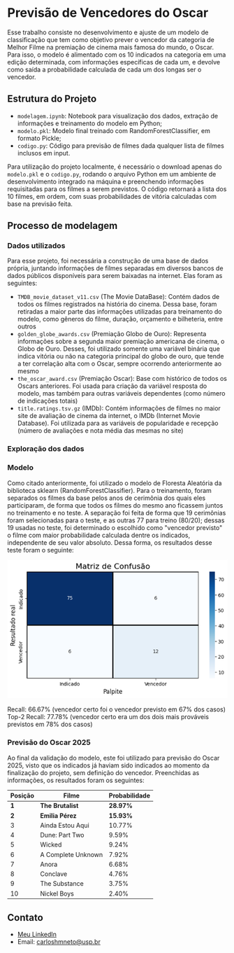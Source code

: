 # Previsão de Vencedores do Oscar

Esse trabalho consiste no desenvolvimento e ajuste de um modelo de classificação que tem como objetivo prever o vencedor da categoria de Melhor Filme na premiação de cinema mais famosa do mundo, o Oscar. Para isso, o modelo é alimentado com os 10 indicados na categoria em uma edição determinada, com informações específicas de cada um, e devolve como saída a probabilidade calculada de cada um dos longas ser o vencedor.

## Estrutura do Projeto
- `modelagem.ipynb`: Notebook para visualização dos dados, extração de informações e treinamento do modelo em Python;
- `modelo.pkl`: Modelo final treinado com RandomForestClassifier, em formato Pickle;
- `codigo.py`: Código para previsão de filmes dada qualquer lista de filmes inclusos em input.

Para utilização do projeto localmente, é necessário o download apenas do `modelo.pkl` e o `codigo.py`, rodando o arquivo Python em um ambiente de desenvolvimento integrado na máquina e preenchendo informações requisitadas para os filmes a serem previstos. O código retornará a lista dos 10 filmes, em ordem, com suas probabilidades de vitória calculadas com base na previsão feita.

## Processo de modelagem

### Dados utilizados

Para esse projeto, foi necessária a construção de uma base de dados própria, juntando informações de filmes separadas em diversos bancos de dados públicos disponíveis para serem baixadas na internet. Elas foram as seguintes:
- `TMDB_movie_dataset_v11.csv` (The Movie DataBase): Contém dados de todos os filmes registrados na história do cinema. Dessa base, foram retiradas a maior parte das informações utilizadas para treinamento do modelo, como gêneros do filme, duração, orçamento e bilheteria, entre outros
- `golden_globe_awards.csv` (Premiação Globo de Ouro): Representa informações sobre a segunda maior premiação americana de cinema, o Globo de Ouro. Desses, foi utilizado somente uma variável binária que indica vitória ou não na categoria principal do globo de ouro, que tende a ter correlação alta com o Oscar, sempre ocorrendo anteriormente ao mesmo
- `the_oscar_award.csv` (Premiação Oscar): Base com histórico de todos os Oscars anteriores. Foi usada para criação da variável resposta do modelo, mas também para outras variáveis dependentes (como número de indicações totais)
- `title.ratings.tsv.gz` (IMDb): Contém informações de filmes no maior site de avaliação de cinema da internet, o IMDb (Internet Movie Database). Foi utilizada para as variáveis de popularidade e recepção (número de avaliações e nota média das mesmas no site)

### Exploração dos dados

### Modelo

Como citado anteriormente, foi utilizado o modelo de Floresta Aleatória da biblioteca sklearn (RandomForestClassifier). Para o treinamento, foram separados os filmes da base pelos anos de cerimônia dos quais eles participaram, de forma que todos os filmes do mesmo ano ficassem juntos no treinamento e no teste. A separação foi feita de forma que 19 cerimônias foram selecionadas para o teste, e as outras 77 para treino (80/20); dessas 19 usadas no teste, foi determinado o escolhido como "vencedor previsto" o filme com maior probabilidade calculada dentre os indicados, independente de seu valor absoluto. Dessa forma, os resultados desse teste foram o seguinte:

![Texto alternativo](analises/matriz_confusao.png)

Recall: 66.67% (vencedor certo foi o vencedor previsto em 67% dos casos)
Top-2 Recall: 77.78% (vencedor certo era um dos dois mais prováveis previstos em 78% dos casos)

### Previsão do Oscar 2025

Ao final da validação do modelo, este foi utilizado para previsão do Oscar 2025, visto que os indicados já haviam sido indicados ao momento da finalização do projeto, sem definição do vencedor. Preenchidas as informações, os resultados foram os seguintes:

| Posição | Filme               | Probabilidade |
|--------|---------------------|---------------|
| **1**  | **The Brutalist**    | **28.97%**    |
| **2**  | **Emilia Pérez**     | **15.93%**    |
| 3      | Ainda Estou Aqui     | 10.77%        |
| 4      | Dune: Part Two       | 9.59%         |
| 5      | Wicked               | 9.24%         |
| 6      | A Complete Unknown   | 7.92%         |
| 7      | Anora                | 6.68%         |
| 8      | Conclave             | 4.76%         |
| 9      | The Substance        | 3.75%         |
| 10     | Nickel Boys          | 2.40%         |

## Contato
- [Meu LinkedIn](https://www.linkedin.com/in/carlos-neto-5668b0265/)
- Email: carloshmneto@usp.br
